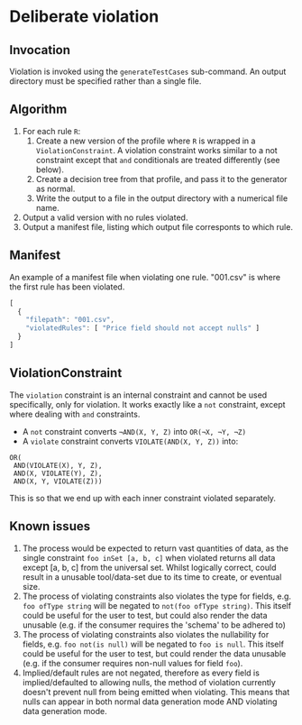 # Deliberate violation

## Invocation

Violation is invoked using the `generateTestCases` sub-command. An output directory must be specified rather than a single file.

## Algorithm

1. For each rule `R`:
	1. Create a new version of the profile where `R` is wrapped in a `ViolationConstraint`. A violation constraint works similar to a not constraint except that `and` conditionals are treated differently (see below).
	1. Create a decision tree from that profile, and pass it to the generator as normal.
	1. Write the output to a file in the output directory with a numerical file name.
1. Output a valid version with no rules violated.
1. Output a manifest file, listing which output file corresponts to which rule.

## Manifest

An example of a manifest file when violating one rule. "001.csv" is where the first rule has been violated.
```javascript
[
  {
    "filepath": "001.csv",
    "violatedRules": [ "Price field should not accept nulls" ]
  }
]
```

## ViolationConstraint

The `violation` constraint is an internal constraint and cannot be used specifically, only for violation. It works exactly like a `not` constraint, except where dealing with `and` constraints.

* A `not` constraint converts `¬AND(X, Y, Z)` into `OR(¬X, ¬Y, ¬Z)`
* A `violate` constraint converts `VIOLATE(AND(X, Y, Z))` into:
```
OR(
 AND(VIOLATE(X), Y, Z),
 AND(X, VIOLATE(Y), Z),
 AND(X, Y, VIOLATE(Z)))
```

This is so that we end up with each inner constraint violated separately.

## Known issues
1. The process would be expected to return vast quantities of data, as the single constraint `foo inSet [a, b, c]` when violated returns all data except [a, b, c] from the universal set. Whilst logically correct, could result in a unusable tool/data-set due to its time to create, or eventual size.
1. The process of violating constraints also violates the type for fields, e.g. `foo ofType string` will be negated to `not(foo ofType string)`. This itself could be useful for the user to test, but could also render the data unusable (e.g. if the consumer requires the 'schema' to be adhered to)
1. The process of violating constraints also violates the nullability for fields, e.g. `foo not(is null)` will be negated to `foo is null`. This itself could be useful for the user to test, but could render the data unusable (e.g. if the consumer requires non-null values for field `foo`).
1. Implied/default rules are not negated, therefore as every field is implied/defaulted to allowing nulls, the method of violation currently doesn't prevent null from being emitted when violating. This means that nulls can appear in both normal data generation mode AND violating data generation mode.